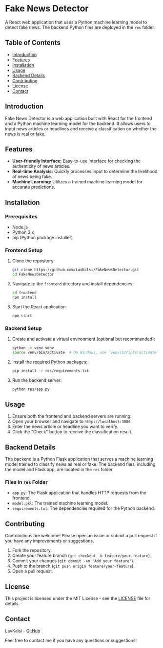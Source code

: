 # Fake News Detector

A React web application that uses a Python machine learning model to detect fake news. The backend Python files are deployed in the `res` folder.

## Table of Contents

- [Introduction](#introduction)
- [Features](#features)
- [Installation](#installation)
- [Usage](#usage)
- [Backend Details](#backend-details)
- [Contributing](#contributing)
- [License](#license)
- [Contact](#contact)

## Introduction

Fake News Detector is a web application built with React for the frontend and a Python machine learning model for the backend. It allows users to input news articles or headlines and receive a classification on whether the news is real or fake.

## Features

- **User-friendly Interface:** Easy-to-use interface for checking the authenticity of news articles.
- **Real-time Analysis:** Quickly processes input to determine the likelihood of news being fake.
- **Machine Learning:** Utilizes a trained machine learning model for accurate predictions.

## Installation

### Prerequisites

- Node.js
- Python 3.x
- pip (Python package installer)

### Frontend Setup

1. Clone the repository:
    ```sh
    git clone https://github.com/LavKalsi/FakeNewsDetector.git
    cd FakeNewsDetector
    ```

2. Navigate to the `frontend` directory and install dependencies:
    ```sh
    cd frontend
    npm install
    ```

3. Start the React application:
    ```sh
    npm start
    ```

### Backend Setup

1. Create and activate a virtual environment (optional but recommended):
    ```sh
    python -m venv venv
    source venv/bin/activate  # On Windows, use `venv\Scripts\activate`
    ```

2. Install the required Python packages:
    ```sh
    pip install -r res/requirements.txt
    ```

3. Run the backend server:
    ```sh
    python res/app.py
    ```

## Usage

1. Ensure both the frontend and backend servers are running.
2. Open your browser and navigate to `http://localhost:3000`.
3. Enter the news article or headline you want to verify.
4. Click the "Check" button to receive the classification result.

## Backend Details

The backend is a Python Flask application that serves a machine learning model trained to classify news as real or fake. The backend files, including the model and Flask app, are located in the `res` folder.

### Files in `res` Folder

- `app.py`: The Flask application that handles HTTP requests from the frontend.
- `model.pkl`: The trained machine learning model.
- `requirements.txt`: The dependencies required for the Python backend.

## Contributing

Contributions are welcome! Please open an issue or submit a pull request if you have any improvements or suggestions.

1. Fork the repository.
2. Create your feature branch (`git checkout -b feature/your-feature`).
3. Commit your changes (`git commit -am 'Add your feature'`).
4. Push to the branch (`git push origin feature/your-feature`).
5. Open a pull request.

## License

This project is licensed under the MIT License - see the [LICENSE](LICENSE) file for details.

## Contact

LavKalsi - [GitHub](https://github.com/LavKalsi)

Feel free to contact me if you have any questions or suggestions!
